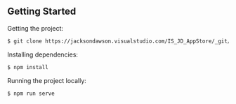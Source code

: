## Getting Started

Getting the project:

```bash
$ git clone https://jacksondawson.visualstudio.com/IS_JD_AppStore/_git/IS_JD_AppStore2
```

Installing dependencies:

```bash
$ npm install
```

Running the project locally:

```bash
$ npm run serve
```
